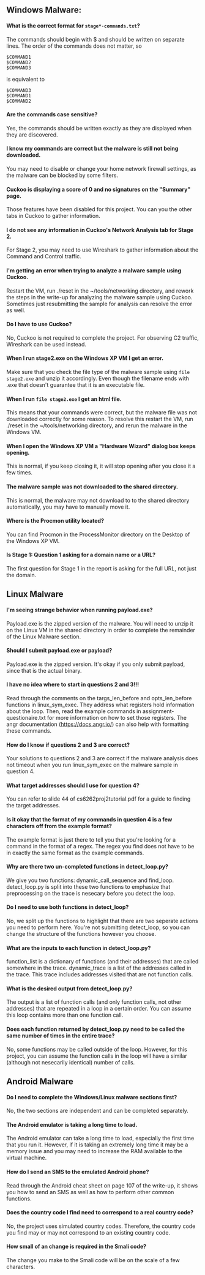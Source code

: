 ## Windows Malware:
#### What is the correct format for `stage*-commands.txt`?
The commands should begin with $ and should be written on separate lines. 
The order of the commands does not matter, so
```
$COMMAND1
$COMMAND2
$COMMAND3
```
is equivalent to
```
$COMMAND3
$COMMAND1
$COMMAND2
```
#### Are the commands case sensitive?
Yes, the commands should be written exactly as they are displayed when they are discovered.
#### I know my commands are correct but the malware is still not being downloaded.
You may need to disable or change your home network firewall settings, as the malware can be blocked by some filters.
#### Cuckoo is displaying a score of 0 and no signatures on the "Summary" page.
Those features have been disabled for this project. You can you the other tabs in Cuckoo to gather information.
#### I do not see any information in Cuckoo's Network Analysis tab for Stage 2.
For Stage 2, you may need to use Wireshark to gather information about the Command and Control traffic.
#### I'm getting an error when trying to analyze a malware sample using Cuckoo.
Restart the VM, run ./reset in the ~/tools/networking directory, and rework the steps in the write-up for analyzing the malware sample using Cuckoo. Sometimes just resubmitting the sample for analysis can resolve the error as well.
#### Do I have to use Cuckoo?
No, Cuckoo is not required to complete the project. For observing C2 traffic, Wireshark can be used instead.
#### When I run stage2.exe on the Windows XP VM I get an error.
Make sure that you check the file type of the malware sample using `file stage2.exe` and unzip it accordingly. Even though the filename ends with .exe that doesn't guarantee that it is an executable file.
#### When I run `file stage2.exe` I get an html file.
This means that your commands were correct, but the malware file was not downloaded correctly for some reason. To resolve this restart the VM, run ./reset in the ~/tools/networking directory, and rerun the malware in the Windows VM. 
#### When I open the Windows XP VM a "Hardware Wizard" dialog box keeps opening.
This is normal, if you keep closing it, it will stop opening after you close it a few times.
#### The malware sample was not downloaded to the shared directory.
This is normal, the malware may not download to to the shared directory automatically, you may have to manually move it.
#### Where is the Procmon utility located?
You can find Procmon in the ProcessMonitor directory on the Desktop of the Windows XP VM.
#### Is Stage 1: Question 1 asking for a domain name or a URL?
The first question for Stage 1 in the report is asking for the full URL, not just the domain.

## Linux Malware
#### I'm seeing strange behavior when running payload.exe?
Payload.exe is the zipped version of the malware. You will need to unzip it on the Linux VM in the shared directory in order to complete the remainder of the Linux Malware section.
#### Should I submit payload.exe or payload?
Payload.exe is the zipped version. It's okay if you only submit payload, since that is the actual binary. 
#### I have no idea where to start in questions 2 and 3!!!
Read through the comments on the targs_len_before and opts_len_before functions in linux_sym_exec. They address what registers hold information about the loop. Then, read the example commands in assignment-questionaire.txt for more information on how to set those registers. The angr documentation (https://docs.angr.io/) can also help with formatting these commands. 
#### How do I know if questions 2 and 3 are correct?
Your solutions to questions 2 and 3 are correct if the malware analysis does not timeout when you run linux_sym_exec on the malware sample in question 4. 
#### What target addresses should I use for question 4?
You can refer to slide 44 of cs6262proj2tutorial.pdf for a guide to finding the target addresses.
#### Is it okay that the format of my commands in question 4 is a few characters off from the example format?
The example format is just there to tell you that you're looking for a command in the format of a regex. The regex you find does not have to be in exactly the same format as the example commands. 
#### Why are there two un-completed functions in detect_loop.py?
We give you two functions: dynamic_call_sequence and find_loop. detect_loop.py is split into these two functions to emphasize that preprocessing on the trace is nesecary before you detect the loop. 
#### Do I need to use both functions in detect_loop?
No, we split up the functions to highlight that there are two seperate actions you need to perform here. You're not submitting detect_loop, so you can change the structure of the functions however you choose. 
#### What are the inputs to each function in detect_loop.py?
function_list is a dictionary of functions (and their addresses) that are called somewhere in the trace. dynamic_trace is a list of the addresses called in the trace. This trace includes addresses visited that are not function calls. 
#### What is the desired output from detect_loop.py?
The output is a list of function calls (and only function calls, not other addresses) that are repeated in a loop in a certain order. You can assume this loop contains more than one function call. 
#### Does each function returned by detect_loop.py need to be called the same number of times in the entire trace?
No, some functions may be called outside of the loop. However, for this project, you can assume the function calls in the loop will have a similar (although not nesecarily identical) number of calls. 


## Android Malware
#### Do I need to complete the Windows/Linux malware sections first?
No, the two sections are independent and can be completed separately.
#### The Android emulator is taking a long time to load.
The Android emulator can take a long time to load, especially the first time that you run it. However, if it is taking an extremely long time it may be a memory issue and you may need to increase the RAM available to the virtual machine.
#### How do I send an SMS to the emulated Android phone?
Read through the Android cheat sheet on page 107 of the write-up, it shows you how to send an SMS as well as how to perform other common functions.
#### Does the country code I find need to correspond to a real country code?
No, the project uses simulated country codes. Therefore, the country code you find may or may not correspond to an existing country code.
#### How small of an change is required in the Smali code?
The change you make to the Smali code will be on the scale of a few characters.
